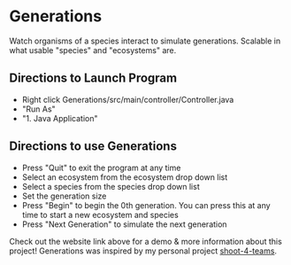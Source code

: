 # Generations
Watch organisms of a species interact to simulate generations. Scalable in what usable "species" and "ecosystems" are.

## Directions to Launch Program
- Right click Generations/src/main/controller/Controller.java
- "Run As"
- "1. Java Application"

## Directions to use Generations
- Press "Quit" to exit the program at any time
- Select an ecosystem from the ecosystem drop down list
- Select a species from the species drop down list
- Set the generation size
- Press "Begin" to begin the 0th generation. You can press this at any time to start a new ecosystem and species
- Press "Next Generation" to simulate the next generation

Check out the website link above for a demo & more information about this project!
Generations was inspired by my personal project [shoot-4-teams](https://github.com/jhwang73/shoot-4-teams).